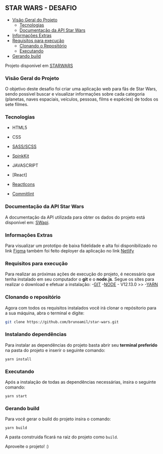
## STAR WARS - DESAFIO

- [Visão Geral do Projeto](#visão-geral-do-projeto)
  - [Tecnologias](#tecnologias)
  - [Documentação da API Star Wars](#documentação-api-star-wars)
- [Informações Extras](#informações-extras)
- [Requisitos para execução](#requisitos-para-execução)
  - [Clonando o Repositório](#clonando-o-repositório)
  - [Executando](#executando)
- [Gerando build](#gerando-build)

Projeto disponível em [STARWARS](http://nettlify.com)

### Visão Geral do Projeto
O objetivo deste desafio foi criar uma aplicação web para fãs de Star Wars, sendo possivel buscar e visualizar informações sobre cada categoria (planetas, naves espaciais, veículos, pessoas, films e espécies) de todos os sete filmes. 

### Tecnologias
- HTML5

- CSS
- [SASS/SCSS](https://sass-lang.com/)
- [SpinkKit](https://www.npmjs.com/package/react-spinkit)

- JAVASCRIPT 
- [React]
- [ReactIcons](https://react-icons.github.io/react-icons/)
- [Commitlint](https://github.com/conventional-changelog/commitlint)


### Documentação da API Star Wars
A documentação da API utilizada para obter os dados do projeto está disponível em: [SWapi](https://swapi.dev/).


### Informações Extras
Para visualizar um prototipo de baixa fidelidade e alta foi disponibilizado no link [Figma](https://www.figma.com/file/nrO7g1DDI5tonaczfSaA7J/STAR-WARS?node-id=0%3A1)
também foi feito deployer da aplicação no link [Netlify](https://www.netlify.com/)


### Requisitos para execução

Para realizar as próximas ações de execução do projeto, é necessário que tenha instalado em seu computador o **git** e o **node.js**. Segue os sites para realizar o download e efetuar a instalação:
  -[GIT](https://git-scm.com/)
  -[NODE](https://nodejs.org/en/) - V12.13.0 >>
  -[YARN](https://yarnpkg.com/)

### Clonando o repositório
Agora com todos os requisitos instalados você irá clonar o repósitorio para a sua máquina, abra o terminal e digite:

``` bash
git clone https://github.com/brunoamil/star-wars.git
```
### Instalando dependências
Para instalar as dependências do projeto basta abrir seu **terminal preferido** na pasta do projeto e inserir o seguinte comando:
```prompt
yarn install
```
### Executando
Após a instalação de todas as dependências necessárias, insira o seguinte comando: 
```prompt
yarn start
```
### Gerando build
Para você gerar o build do projeto insira o comando:
```prompt
yarn build
```
A pasta construida ficará na raiz do projeto como `build`.

Aproveite o projeto! :) 